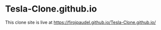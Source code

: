 # Tesla-Clone.github.io

This clone site is live at 
https://firojpaudel.github.io/Tesla-Clone.github.io/
